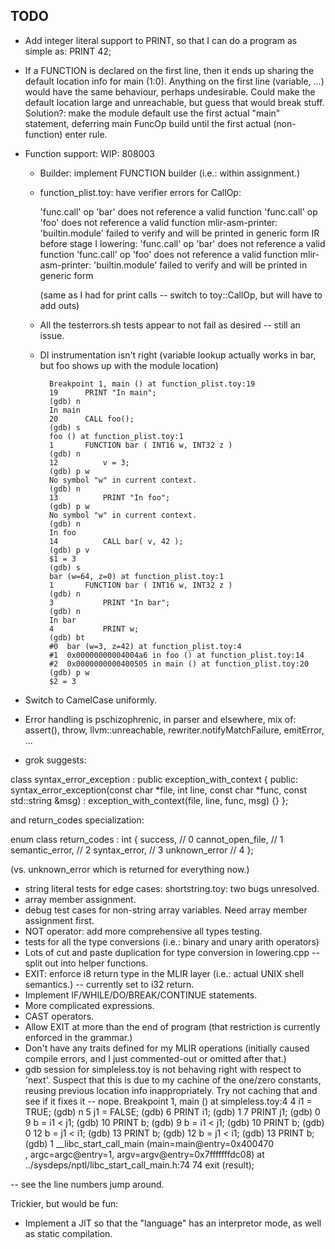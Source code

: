 ## TODO

* Add integer literal support to PRINT, so that I can do a program as simple as:
    PRINT 42;
* If a FUNCTION is declared on the first line, then it ends up sharing the default location info for main (1:0).  Anything on the first line (variable, ...) would have the same behaviour, perhaps undesirable.  Could make the default location large and unreachable, but guess that would break stuff.  Solution?: make the module default use the first actual "main" statement, deferring main FuncOp build until the first actual (non-function) enter rule.

* Function support: WIP:
808003
    - Builder: implement FUNCTION builder (i.e.: within assignment.)
    - function_plist.toy: have verifier errors for CallOp:

        'func.call' op 'bar' does not reference a valid function
        'func.call' op 'foo' does not reference a valid function
        mlir-asm-printer: 'builtin.module' failed to verify and will be printed in generic form
        IR before stage I lowering:
        'func.call' op 'bar' does not reference a valid function
        'func.call' op 'foo' does not reference a valid function
        mlir-asm-printer: 'builtin.module' failed to verify and will be printed in generic form

        (same as I had for print calls -- switch to toy::CallOp, but will have to add outs)

    - All the testerrors.sh tests appear to not fail as desired -- still an issue.
    - DI instrumentation isn't right (variable lookup actually works in bar, but foo shows up with the module location)

            Breakpoint 1, main () at function_plist.toy:19
            19      PRINT "In main";
            (gdb) n
            In main
            20      CALL foo();
            (gdb) s
            foo () at function_plist.toy:1
            1       FUNCTION bar ( INT16 w, INT32 z )
            (gdb) n
            12          v = 3;
            (gdb) p w
            No symbol "w" in current context.
            (gdb) n
            13          PRINT "In foo";
            (gdb) p w
            No symbol "w" in current context.
            (gdb) n
            In foo
            14          CALL bar( v, 42 );
            (gdb) p v
            $1 = 3
            (gdb) s
            bar (w=64, z=0) at function_plist.toy:1
            1       FUNCTION bar ( INT16 w, INT32 z )
            (gdb) n
            3           PRINT "In bar";
            (gdb) n
            In bar
            4           PRINT w;
            (gdb) bt
            #0  bar (w=3, z=42) at function_plist.toy:4
            #1  0x00000000004004a6 in foo () at function_plist.toy:14
            #2  0x0000000000400505 in main () at function_plist.toy:20
            (gdb) p w
            $2 = 3


* Switch to CamelCase uniformly.
* Error handling is pschizophrenic, in parser and elsewhere, mix of: assert(), throw, llvm::unreachable, rewriter.notifyMatchFailure, emitError, ...
* grok suggests:

class syntax_error_exception : public exception_with_context
{
public:
    syntax_error_exception(const char *file, int line, const char *func, const std::string &msg)
        : exception_with_context(file, line, func, msg) {}
};

and return_codes specialization:

enum class return_codes : int
{
    success,          // 0
    cannot_open_file, // 1
    semantic_error,   // 2
    syntax_error,     // 3
    unknown_error     // 4
};

(vs. unknown_error which is returned for everything now.)

* string literal tests for edge cases: shortstring.toy: two bugs unresolved.
* array member assignment.
* debug test cases for non-string array variables.  Need array member assignment first.
* NOT operator: add more comprehensive all types testing.
* tests for all the type conversions (i.e.: binary and unary arith operators)
* Lots of cut and paste duplication for type conversion in lowering.cpp -- split out into helper functions.
* EXIT: enforce i8 return type in the MLIR layer (i.e.: actual UNIX shell semantics.) -- currently set to i32 return.
* Implement IF/WHILE/DO/BREAK/CONTINUE statements.
* More complicated expressions.
* CAST operators.
* Allow EXIT at more than the end of program (that restriction is currently enforced in the grammar.)
* Don't have any traits defined for my MLIR operations (initially caused compile errors, and I just commented-out or omitted after that.)
* gdb session for simpleless.toy is not behaving right with respect to 'next'.  Suspect that this is due to my cachine of the one/zero constants, reusing previous location info inappropriately.  Try not caching that and see if it fixes it -- nope.
Breakpoint 1, main () at simpleless.toy:4
4       i1 = TRUE;
(gdb) n
5       j1 = FALSE;
(gdb)
6       PRINT i1;
(gdb)
1
7       PRINT j1;
(gdb)
0
9       b = i1 < j1;
(gdb)
10      PRINT b;
(gdb)
9       b = i1 < j1;
(gdb)
10      PRINT b;
(gdb)
0
12      b = j1 < i1;
(gdb)
13      PRINT b;
(gdb)
12      b = j1 < i1;
(gdb)
13      PRINT b;
(gdb)
1
__libc_start_call_main (main=main@entry=0x400470 <main>, argc=argc@entry=1, argv=argv@entry=0x7fffffffdc08) at ../sysdeps/nptl/libc_start_call_main.h:74
74        exit (result);

-- see the line numbers jump around.

Trickier, but would be fun:
* Implement a JIT so that the "language" has an interpretor mode, as well as static compilation.


